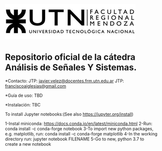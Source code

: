 ![logo](img/logoUTN.jpg)

# Repositorio oficial de la cátedra Análisis de Señales Y Sistemas.

*Contacto:
JTP: javier.velez@docentes.frm.utn.edu.ar
JTP: franciscoaiglesias@gmail.com

*Guía de uso:
TBD

*Instalación:
TBC

To install Jupyter notebooks:(See also https://jupyter.org/install)

1-Instal miniconda: https://docs.conda.io/en/latest/miniconda.html
2-Run: conda install -c conda-forge notebook
3-To import new python packages, e.g. matplotlib, run: conda install -c conda-forge matplotlib
4-In the working directory run: jupyter notebook FILENAME
5-Go to new, python 3.7 to create a new notebook